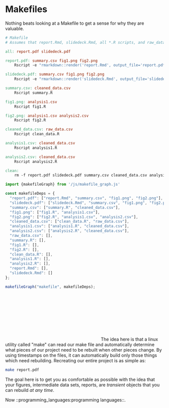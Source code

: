 Makefiles
=========

Nothing beats looking at a Makefile to get a sense for why they are valuable.

```Makefile 
# Makefile
# Assumes that report.Rmd, slidedeck.Rmd, all *.R scripts, and raw_data.csv already exist.

all: report.pdf slidedeck.pdf

report.pdf: summary.csv fig1.png fig2.png
	Rscript -e "rmarkdown::render('report.Rmd', output_file='report.pdf')"

slidedeck.pdf: summary.csv fig1.png fig2.png
	Rscript -e "rmarkdown::render('slidedeck.Rmd', output_file='slidedeck.pdf')"

summary.csv: cleaned_data.csv
	Rscript summary.R

fig1.png: analysis1.csv
	Rscript fig1.R

fig2.png: analysis1.csv analysis2.csv
	Rscript fig2.R

cleaned_data.csv: raw_data.csv
	Rscript clean_data.R

analysis1.csv: cleaned_data.csv
	Rscript analysis1.R

analysis2.csv: cleaned_data.csv
	Rscript analysis2.R

clean:
	rm -f report.pdf slidedeck.pdf summary.csv cleaned_data.csv analysis1.csv analysis2.csv fig1.png fig2.png

```

```js browser
import {makefileGraph} from '/js/makefile_graph.js'

const makefileDeps = {
  "report.pdf": ["report.Rmd", "summary.csv", "fig1.png", "fig2.png"],
  "slidedeck.pdf": ["slidedeck.Rmd", "summary.csv", "fig1.png", "fig2.png"],
  "summary.csv": ["summary.R", "cleaned_data.csv"],
  "fig1.png": ["fig1.R", "analysis1.csv"],
  "fig2.png": ["fig2.R", "analysis1.csv", "analysis2.csv"],
  "cleaned_data.csv": ["clean_data.R", "raw_data.csv"],
  "analysis1.csv": ["analysis1.R", "cleaned_data.csv"],
  "analysis2.csv": ["analysis2.R", "cleaned_data.csv"],
  "raw_data.csv": [],
  "summary.R": [],
  "fig1.R": [],
  "fig2.R": [],
  "clean_data.R": [],
  "analysis1.R": [],
  "analysis2.R": [],
  "report.Rmd": [],
  "slidedeck.Rmd": []
};

makefileGraph("makefile", makefileDeps);

```
<svg id="makefile"></svg>
The idea here is that a linux utility called "make" can read our make file and automatically determine what pieces of
our project need to be rebuilt when other pieces change. By using timestamps on the files, it can automatically build
only those things which need rebuilding. Recreating our entire project is as simple as:

```bash 
make report.pdf
```

The goal here is to get you as comfortable as possible with the idea that your figures, intermediate data sets, reports,
are _transient_ objects that you can rebuild _at any time_.

Now ::programming_languages:programming languages::.
